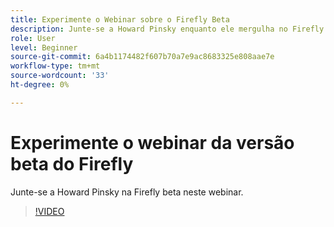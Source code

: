 ```yaml
---
title: Experimente o Webinar sobre o Firefly Beta
description: Junte-se a Howard Pinsky enquanto ele mergulha no Firefly beta
role: User
level: Beginner
source-git-commit: 6a4b1174482f607b70a7e9ac8683325e808aae7e
workflow-type: tm+mt
source-wordcount: '33'
ht-degree: 0%

---
```


# Experimente o webinar da versão beta do Firefly

Junte-se a Howard Pinsky na Firefly beta neste webinar.

>[!VIDEO](https://video.tv.adobe.com/v/3420252?quality=12&learn=on&hidetitle=true)
